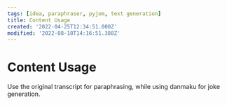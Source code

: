 ```yaml
---
tags: [idea, paraphraser, pyjom, text generation]
title: Content Usage
created: '2022-04-25T12:34:51.000Z'
modified: '2022-08-18T14:16:51.388Z'
---
```


# Content Usage

Use the original transcript for paraphrasing, while using danmaku for joke generation.
